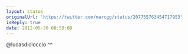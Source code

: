 ```yaml
---
layout: status
originalUrl: 'https://twitter.com/marcgg/status/207755763454717953'
isReply: true
date: 2012-05-30 08:50:08
---
```


@lucasdicioccio ^^

